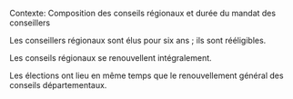 Contexte: Composition des conseils régionaux et durée du mandat des conseillers

Les conseillers régionaux sont élus pour six ans ; ils sont rééligibles.

Les conseils régionaux se renouvellent intégralement.

Les élections ont lieu en même temps que le renouvellement général des conseils départementaux.